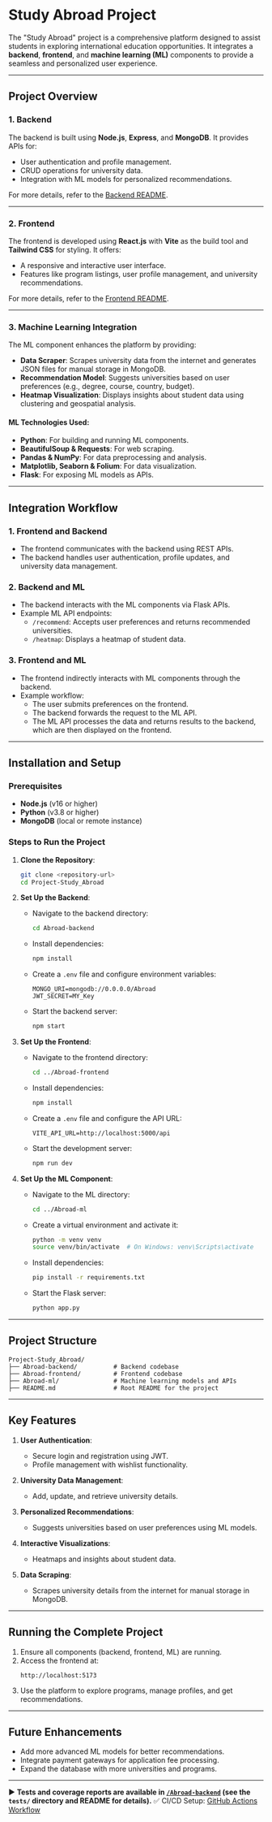 # Study Abroad Project

The "Study Abroad" project is a comprehensive platform designed to assist students in exploring international education opportunities. It integrates a **backend**, **frontend**, and **machine learning (ML)** components to provide a seamless and personalized user experience.

---

## Project Overview

### 1. **Backend**
The backend is built using **Node.js**, **Express**, and **MongoDB**. It provides APIs for:
- User authentication and profile management.
- CRUD operations for university data.
- Integration with ML models for personalized recommendations.

For more details, refer to the [Backend README](./Abroad-backend/README.md).

---

### 2. **Frontend**
The frontend is developed using **React.js** with **Vite** as the build tool and **Tailwind CSS** for styling. It offers:
- A responsive and interactive user interface.
- Features like program listings, user profile management, and university recommendations.

For more details, refer to the [Frontend README](./Abroad-frontend/README.md).

---

### 3. **Machine Learning Integration**
The ML component enhances the platform by providing:
- **Data Scraper**: Scrapes university data from the internet and generates JSON files for manual storage in MongoDB.
- **Recommendation Model**: Suggests universities based on user preferences (e.g., degree, course, country, budget).
- **Heatmap Visualization**: Displays insights about student data using clustering and geospatial analysis.

#### ML Technologies Used:
- **Python**: For building and running ML components.
- **BeautifulSoup & Requests**: For web scraping.
- **Pandas & NumPy**: For data preprocessing and analysis.
- **Matplotlib, Seaborn & Folium**: For data visualization.
- **Flask**: For exposing ML models as APIs.

---

## Integration Workflow

### 1. **Frontend and Backend**
- The frontend communicates with the backend using REST APIs.
- The backend handles user authentication, profile updates, and university data management.

### 2. **Backend and ML**
- The backend interacts with the ML components via Flask APIs.
- Example ML API endpoints:
  - `/recommend`: Accepts user preferences and returns recommended universities.
  - `/heatmap`: Displays a heatmap of student data.

### 3. **Frontend and ML**
- The frontend indirectly interacts with ML components through the backend.
- Example workflow:
  - The user submits preferences on the frontend.
  - The backend forwards the request to the ML API.
  - The ML API processes the data and returns results to the backend, which are then displayed on the frontend.

---

## Installation and Setup

### Prerequisites
- **Node.js** (v16 or higher)
- **Python** (v3.8 or higher)
- **MongoDB** (local or remote instance)

### Steps to Run the Project

1. **Clone the Repository**:
   ```bash
   git clone <repository-url>
   cd Project-Study_Abroad
   ```

2. **Set Up the Backend**:
   - Navigate to the backend directory:
     ```bash
     cd Abroad-backend
     ```
   - Install dependencies:
     ```bash
     npm install
     ```
   - Create a `.env` file and configure environment variables:
     ```properties
     MONGO_URI=mongodb://0.0.0.0/Abroad
     JWT_SECRET=MY_Key
     ```
   - Start the backend server:
     ```bash
     npm start
     ```

3. **Set Up the Frontend**:
   - Navigate to the frontend directory:
     ```bash
     cd ../Abroad-frontend
     ```
   - Install dependencies:
     ```bash
     npm install
     ```
   - Create a `.env` file and configure the API URL:
     ```properties
     VITE_API_URL=http://localhost:5000/api
     ```
   - Start the development server:
     ```bash
     npm run dev
     ```

4. **Set Up the ML Component**:
   - Navigate to the ML directory:
     ```bash
     cd ../Abroad-ml
     ```
   - Create a virtual environment and activate it:
     ```bash
     python -m venv venv
     source venv/bin/activate  # On Windows: venv\Scripts\activate
     ```
   - Install dependencies:
     ```bash
     pip install -r requirements.txt
     ```
   - Start the Flask server:
     ```bash
     python app.py
     ```

---

## Project Structure

```
Project-Study_Abroad/
├── Abroad-backend/          # Backend codebase
├── Abroad-frontend/         # Frontend codebase
├── Abroad-ml/               # Machine learning models and APIs
├── README.md                # Root README for the project
```

---

## Key Features

1. **User Authentication**:
   - Secure login and registration using JWT.
   - Profile management with wishlist functionality.

2. **University Data Management**:
   - Add, update, and retrieve university details.

3. **Personalized Recommendations**:
   - Suggests universities based on user preferences using ML models.

4. **Interactive Visualizations**:
   - Heatmaps and insights about student data.

5. **Data Scraping**:
   - Scrapes university details from the internet for manual storage in MongoDB.

---

## Running the Complete Project

1. Ensure all components (backend, frontend, ML) are running.
2. Access the frontend at:
   ```
   http://localhost:5173
   ```
3. Use the platform to explore programs, manage profiles, and get recommendations.

---

## Future Enhancements

- Add more advanced ML models for better recommendations.
- Integrate payment gateways for application fee processing.
- Expand the database with more universities and programs.

---

▶️ **Tests and coverage reports are available in [`/Abroad-backend`](./Abroad-backend) (see the `tests/` directory and README for details).**
✅ CI/CD Setup: [GitHub Actions Workflow](.github/workflows/main.yml)




